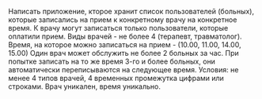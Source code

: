 Написать приложение, кторое хранит список пользователей (больных), которые
записались на прием к конкретному врачу на конкретное время.
К врачу могут записаться только пользователи, которые оплатили прием.
Виды врачей - не более 4 (терапевт, травматолог).
Время, на которое можно записаться на прием - (10.00, 11.00, 14.00, 15.00)
Один врач может обслужить не более 2 больных за час. При попытке записать 
на то же время 3-го и более больных, они автоматически переписываются на
следующее время. 
Условия: не менее 4 типов врачей,
4 временных промежутка цифрами или строками.
Врач уникален, время уникально.

